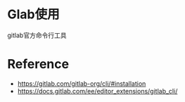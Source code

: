 # Glab使用

gitlab官方命令行工具

# Reference
- https://gitlab.com/gitlab-org/cli/#installation
- https://docs.gitlab.com/ee/editor_extensions/gitlab_cli/
